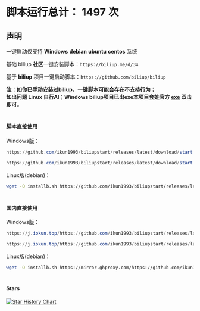 # 脚本运行总计： 1497 次


## 声明

一键启动仅支持 **Windows** **debian** **ubuntu** **centos** 系统

基础 biliup **社区**一键安装脚本：`https://biliup.me/d/34`

基于 **biliup** 项目一键启动脚本：`https://github.com/biliup/biliup`

**注：如你已手动安装过biliup，一键脚本可能会存在不支持行为；    
如出问题 Linux 自行AI；Windows biliup项目已出exe本项目套娃官方 [exe](https://mirror.ghproxy.com/https://raw.githubusercontent.com/ikun1993/biliupstart/main/biliup/biliup.exe) 双击即可。**

#
#### 脚本直接使用

Windows版：

```powershell
https://github.com/ikun1993/biliupstart/releases/latest/download/start.cmd
```
```powershell
https://github.com/ikun1993/biliupstart/releases/latest/download/start.bat
```

Linux版(debian)：

```bash
wget -O installb.sh https://github.com/ikun1993/biliupstart/releases/latest/download/start.sh && chmod +x installb.sh && bash installb.sh
```

#
#### 国内直接使用

Windows版：

```powershell
https://j.iokun.top/https://github.com/ikun1993/biliupstart/releases/latest/download/start.cmd
```
```powershell
https://j.iokun.top/https://github.com/ikun1993/biliupstart/releases/latest/download/start.bat
```

Linux版(debian)：

```bash
wget -O installb.sh https://mirror.ghproxy.com/https://github.com/ikun1993/biliupstart/releases/latest/download/start.sh && chmod +x installb.sh && bash installb.sh
```

#
#### Stars

[![Star History Chart](https://api.star-history.com/svg?repos=ikun1993/biliupstart&type=Date)](https://star-history.com/#ikun1993/biliupstart&Date)

